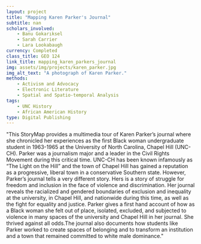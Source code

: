 ```yaml
---
layout: project
title: "Mapping Karen Parker's Journal"
subtitle: nan
scholars_involved: 
    - Banu Gokarıksel
    - Sarah Carrier
    - Lara Lookabaugh
currency: Completed
class_title: GEO 124
link_title: mapping_karen_parkers_journal
img: assets/img/projects/karen_parker.jpg
img_alt_text: "A photograph of Karen Parker."
methods:
    - Activism and Advocacy
    - Electronic Literature
    - Spatial and Spatio-temporal Analysis
tags:
    - UNC History
    - African American History
type: Digital Publishing
---
```

"This StoryMap provides a multimedia tour of Karen Parker’s journal where she chronicled her experiences as the first Black woman undergraduate student in 1963-1965 at the University of North Carolina, Chapel Hill (UNC-CH). Parker was a journalism major and a leader in the Civil Rights Movement during this critical time. UNC-CH has been known infamously as “The Light on the Hill” and the town of Chapel Hill has gained a reputation as a progressive, liberal town in a conservative Southern state. However, Parker’s journal tells a very different story. Hers is a story of struggle for freedom and inclusion in the face of violence and discrimination. Her journal reveals the racialized and gendered boundaries of exclusion and inequality at the university, in Chapel Hill, and nationwide during this time, as well as the fight for equality and justice. Parker gives a first hand account of how as a Black woman she felt out of place, isolated, excluded, and subjected to violence in many spaces of the university and Chapel Hill in her journal. She thrived against all odds.The journal also documents how students like Parker worked to create spaces of belonging and to transform an institution and a town that remained committed to white male dominance."